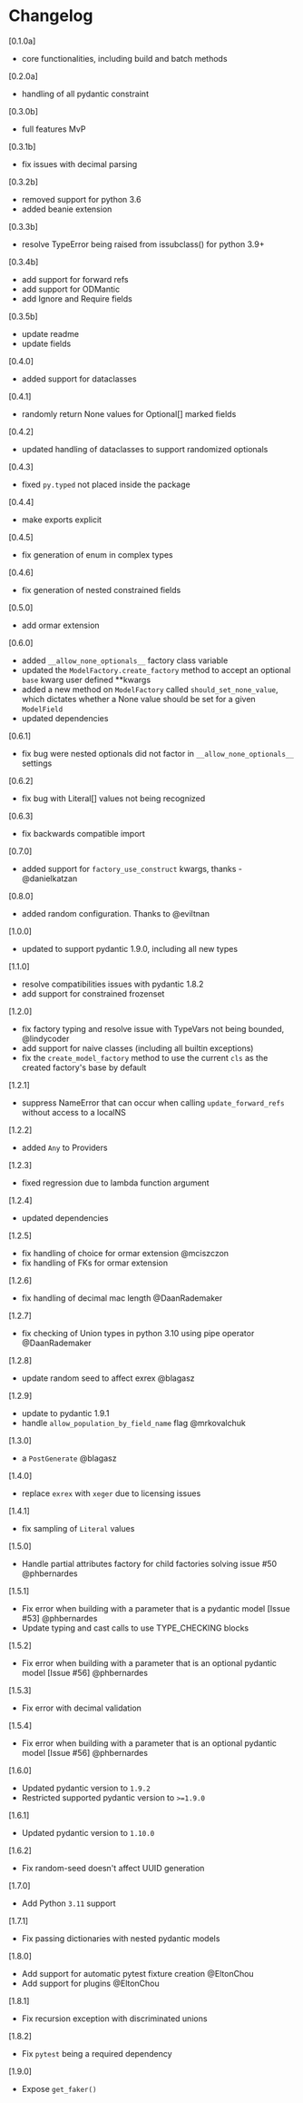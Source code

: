 # Changelog

[0.1.0a]

- core functionalities, including build and batch methods

[0.2.0a]

- handling of all pydantic constraint

[0.3.0b]

- full features MvP

[0.3.1b]

- fix issues with decimal parsing

[0.3.2b]

- removed support for python 3.6
- added beanie extension

[0.3.3b]

- resolve TypeError being raised from issubclass() for python 3.9+

[0.3.4b]

- add support for forward refs
- add support for ODMantic
- add Ignore and Require fields

[0.3.5b]

- update readme
- update fields

[0.4.0]

- added support for dataclasses

[0.4.1]

- randomly return None values for Optional[] marked fields

[0.4.2]

- updated handling of dataclasses to support randomized optionals

[0.4.3]

- fixed `py.typed` not placed inside the package

[0.4.4]

- make exports explicit

[0.4.5]

- fix generation of enum in complex types

[0.4.6]

- fix generation of nested constrained fields

[0.5.0]

- add ormar extension

[0.6.0]

- added `__allow_none_optionals__` factory class variable
- updated the `ModelFactory.create_factory` method to accept an optional `base` kwarg user defined \*\*kwargs
- added a new method on `ModelFactory` called `should_set_none_value`, which dictates whether a None value should be set
  for a given `ModelField`
- updated dependencies

[0.6.1]

- fix bug were nested optionals did not factor in `__allow_none_optionals__` settings

[0.6.2]

- fix bug with Literal[] values not being recognized

[0.6.3]

- fix backwards compatible import

[0.7.0]

- added support for `factory_use_construct` kwargs, thanks - @danielkatzan

[0.8.0]

- added random configuration. Thanks to @eviltnan

[1.0.0]

- updated to support pydantic 1.9.0, including all new types

[1.1.0]

- resolve compatibilities issues with pydantic 1.8.2
- add support for constrained frozenset

[1.2.0]

- fix factory typing and resolve issue with TypeVars not being bounded, @lindycoder
- add support for naive classes (including all builtin exceptions)
- fix the `create_model_factory` method to use the current `cls` as the created factory's base by default

[1.2.1]

- suppress NameError that can occur when calling `update_forward_refs` without access to a localNS

[1.2.2]

- added `Any` to Providers

[1.2.3]

- fixed regression due to lambda function argument

[1.2.4]

- updated dependencies

[1.2.5]

- fix handling of choice for ormar extension @mciszczon
- fix handling of FKs for ormar extension

[1.2.6]

- fix handling of decimal mac length @DaanRademaker

[1.2.7]

- fix checking of Union types in python 3.10 using pipe operator @DaanRademaker

[1.2.8]

- update random seed to affect exrex @blagasz

[1.2.9]

- update to pydantic 1.9.1
- handle `allow_population_by_field_name` flag @mrkovalchuk

[1.3.0]

- a `PostGenerate` @blagasz

[1.4.0]

- replace `exrex` with `xeger` due to licensing issues

[1.4.1]

- fix sampling of `Literal` values

[1.5.0]

- Handle partial attributes factory for child factories solving issue #50 @phbernardes

[1.5.1]

- Fix error when building with a parameter that is a pydantic model [Issue #53] @phbernardes
- Update typing and cast calls to use TYPE_CHECKING blocks

[1.5.2]

- Fix error when building with a parameter that is an optional pydantic model [Issue #56] @phbernardes

[1.5.3]

- Fix error with decimal validation

[1.5.4]

- Fix error when building with a parameter that is an optional pydantic model [Issue #56] @phbernardes

[1.6.0]

- Updated pydantic version to `1.9.2`
- Restricted supported pydantic version to `>=1.9.0`

[1.6.1]

- Updated pydantic version to `1.10.0`

[1.6.2]

- Fix random-seed doesn't affect UUID generation

[1.7.0]

- Add Python `3.11` support

[1.7.1]

- Fix passing dictionaries with nested pydantic models

[1.8.0]

- Add support for automatic pytest fixture creation @EltonChou
- Add support for plugins @EltonChou

[1.8.1]

- Fix recursion exception with discriminated unions

[1.8.2]

- Fix `pytest` being a required dependency

[1.9.0]

- Expose `get_faker()`
